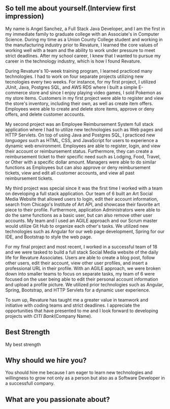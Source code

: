## So tell me about yourself.(Interview first impression)

My name is Angel Sanchez, a Full Stack Java Developer, and I am the first in my immediate family to graduate college with an Associate's in Computer Science. During my time as a Union County College student and working in the manufacturing industry prior to Revature, I learned the core values of working well with a team and the ability to work under pressure to meet strict deadlines. After my school career, I knew that I wanted to pursue my career in the technology industry, which is how I found Revature.

During Revature's 10-week training program, I learned practiced many technologies. I had to work on four separate projects utilizing new tecnologies every two weeks. For instance, for my first project, I utilized JUnit, Java, Postgres SQL, and AWS RDS where I built a simple E-commerce store and since I enjoy playing video games, I sold Pokemon as my store items. Customers in my first project were able to register and view the store's inventory, including their own, as well as create item offers. Employees were able to create and delete store items, approve or deny offers, and delete customer accounts.

My second project was an Employee Reimbursement System full stack application where I had to utilize new technologies such as Web pages and HTTP Servlets. On top of using Java and Postgres SQL, I practiced new *languages* such as HTML, CSS, and JavaScript for users to experience a dynamic web environment. Employees are able to register, login, and view their account or reimbursement status. Furthermore, they can create a reimbursement ticket to their specific need such as Lodging, Food, Travel, or Other with a specific dollar amount. Managers were able to do similar functions as Employees but can also approve or deny reimbursement tickets, view and edit all customer accounts, and view all past reimbursement tickets.

My third project was special since it was the first time I worked with a team on developing a full stack application. Our team of 6 built an Art Social Media Website that allowed users to login, edit their account information, search from Chicago's Institute of Art API, and showcase their favorite art piece to their profile. Furthermore, application Administrators were able to do the same functions as a basic user, but can also remove other user accounts. My team and I used an AGILE approach and our Scrum master would utilize Git Hub to organize each other's tasks. We utilized new technologies such as Angular for our web page development, Spring for our IDE, and Bootstrap to style the web page.

For my final project and most recent, I worked in a successful team of 18 and we were tasked to build a full stack Social Media website of the daily life for Revature Associates. Users are able to create a blog post, follow other users, edit their account, view other user profiles, and insert a professional URL in their profile. With an AGILE approach, we were broken down into smaller teams to focus on separate tasks, my team of 6 were focused on the user being able to edit their personal account information and upload a profile picture. We utilized prior technologies such as Angular, Spring, Bootstrap, and HTTP Servlets for a dynamic user experience. 

To sum up, Revature has taught me a greater value in teamwork and initiative with coding teams and strict deadlines. I appreciate the opportunities that have presented to me and I look forward to developing projects with *CITI Bank*(Company Name).

## Best Strength

My best strength 

## Why should we hire you?
You should hire me because I am eager to learn new technologies and willingness to grow not only as a person but also as a Software Developer in a successfull company. 

## What are you passionate about?
